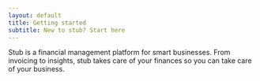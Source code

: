 ```yaml
---
layout: default
title: Getting started
subtitle: New to stub? Start here
---
```


<p class="intro">Stub is a financial management platform for smart businesses. From invoicing to insights, stub takes care of your finances so you can take care of your business.</p>


